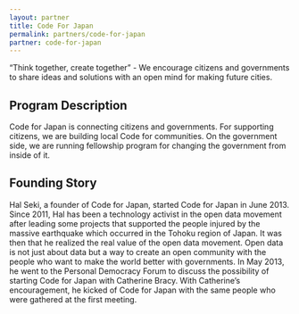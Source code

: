 ```yaml
---
layout: partner
title: Code For Japan
permalink: partners/code-for-japan
partner: code-for-japan
---
```

“Think together, create together” - We encourage citizens and governments to share ideas and solutions with an open mind for making future cities.
<!--more-->
## Program Description

Code for Japan is connecting citizens and governments. For supporting citizens, we are building local Code for communities. On the government side, we are running fellowship program for changing the government from inside of it.

## Founding Story
Hal Seki, a founder of Code for Japan, started Code for Japan in June 2013. Since 2011, Hal has been a technology activist in the open data movement after leading some projects that supported the people injured by the massive earthquake which occurred in the Tohoku region of Japan. It was then that he realized the real value of the open data movement. Open data is not just about data but a way to create an open community with the people who want to make the world better with governments. In May 2013, he went to the Personal Democracy Forum to discuss the possibility of starting Code for Japan with Catherine Bracy. With Catherine’s encouragement, he kicked of Code for Japan with the same people who were gathered at the first meeting.
